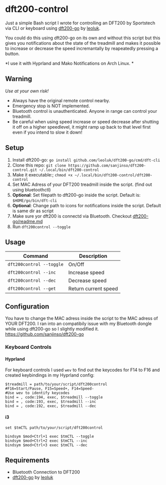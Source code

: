 # dft200-control
Just a simple Bash script I wrote for controlling an DFT200 by Sportstech via CLI or keyboard using [dft200-go](https://github.com/leoluk/dft200-go) by [leoluk](https://github.com/leoluk). 

You could do this using dft200-go on its own and without this script but this gives you notifications about the state of the treadmill and makes it possible to increase or decrease the speed incremantally by reapeatedly pressing a button.

*I use it with Hyprland and Mako Notifications on Arch Linux. *

## Warning 
*Use at your own risk!* 
- Always have the original remote control nearby. 
- Emergency stop is NOT implemented.
- Bluetooth control is unauthenticated. Anyone in range can control your treadmill.
- Be careful when using speed increase or speed decrease after shutting it off on a higher speedlevel, it might ramp up back to that level first even if you intend to slow it down!

## Setup
1. Install dft200-go: ```go install github.com/leoluk/dft200-go/cmd/dft-cli```
2. Clone this repo: ```git clone https://github.com/sanjinso/dft200-control.git ~/.local/bin/dft200-control```
3. Make it executable:; ```chmod +x ~/.local/bin/dft200-control/dft200-control```
4. Set MAC Adress of your DFT200 treadmill inside the script. (find out using bluetoothctl)
5. **Optional**: Set filepath to dft200-go inside the script. Default is: ```$HOME/go/bin/dft-cli```
6. **Optional**: Change path to icons for notifications inside the script. Default is same dir as script
7. Make sure yor dft200 is connectd via Bluetooth. Checkout [dft200-go/readme.md](https://github.com/leoluk/dft200-go)
8. Run ```dft200control --toggle```

## Usage
| Command | Description |
|-------------------------------|--------------------------|
| ```dft200control --toggle``` | On/Off |
| ```dft200control --inc``` | Increase speed |
| ```dft200control --dec``` | Decrease speed |
| ```dft200control --get``` | Return current speed |

## Configuration
You have to change the MAC adress inside the script to the MAC adress of YOUR DFT200. I ran into an compatibily issue with my Bluetooth dongle while using dft200-go so I slightly modified it. https://github.com/sanjinso/dft200-go

### Keyboard Controls

#### Hyprland
For keyboard controls I used ```wev``` to find out the keycodes for F14 to F16 and created keybindings in my Hyprland config:

```
$treadmill = path/to/your/script/dft200control
#F16=Start/Pause, F15=Speed+, F14=Speed-
#Use wev to identify keycodes
bind = , code:194, exec, $treadmill --toggle
bind = , code:193, exec, $treadmill --inc
bind = , code:192, exec, $treadmill --dec
```

#### i3
```
set $tmCTL path/to/your/script/dft200control

bindsym $mod+Ctrl+1 exec $tmCTL --toggle
bindsym $mod+Ctrl+2 exec $tmCTL --inc
bindsym $mod+Ctrl+3 exec $tmCTL --dec
```

## Requirements
-  Bluetooth Connection to DFT200
-  [dft200-go](https://github.com/leoluk/dft200-go) by [leoluk](https://github.com/leoluk)



